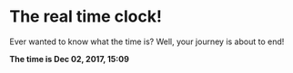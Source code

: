 # The real time clock!

Ever wanted to know what the time is? Well, your journey is about to end!

**The time is Dec 02, 2017, 15:09**